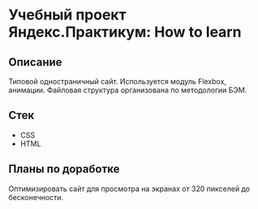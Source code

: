 # Учебный проект Яндекс.Практикум: How to learn
## Описание
Типовой одностраничный сайт. Используется модуль Flexbox, анимации. Файловая структура организована по методологии БЭМ.  
## Стек
* CSS
* HTML
## Планы по доработке
Оптимизировать сайт для просмотра на экранах от 320 пикселей до бесконечности.
